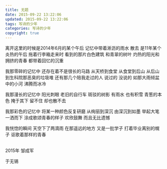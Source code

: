 ```yaml
---
title: 无题
date: 2015-09-22 13:22:06
updated: 2015-09-22 13:22:06
tags: 写诗的少年
categories: 写诗的少年
copyright: true
---
```


离开这里的时候是2014年6月的某个午后
记忆中带着淅沥的雨水
散去
是11年某个炎热的午后
拖着行李箱走来时
看到的那片白色建筑
和青翠的树叶
灼热的阳光和拥挤的青春
都带着回忆的沉重
</br>

我那零碎的记忆中
还存在着不是很长的马路
从天桥到食堂
从食堂到后山
从后山到生科院那恶臭的垃圾堆
还有那几个陪我走过的人
说过的
没说的
如那大雨倾盆中的小河
沸腾而冰冷
</br>

我那漫长的记忆中
阳光刺眼
老旧的自行车
斑驳的树影
有雨水
也有积雪
青葱的本色
掩于其下
留不住
却也散不去
</br>

我那彩色的记忆中
将某一种颜色反复研磨
从绚丽到深沉
由深沉到如墨
举起大笔
一洒而下
涂成歌颂青春的样子
欢欣鼓舞
而且无比遗憾
</br>

我恍惚的瞬间
天空下了两滴雨
在那遥远的地方
又是一批学子
打着毕业离别的幌子
讴歌着那样的青春
</br>
</br>

2015年 邹成军

于无锡
